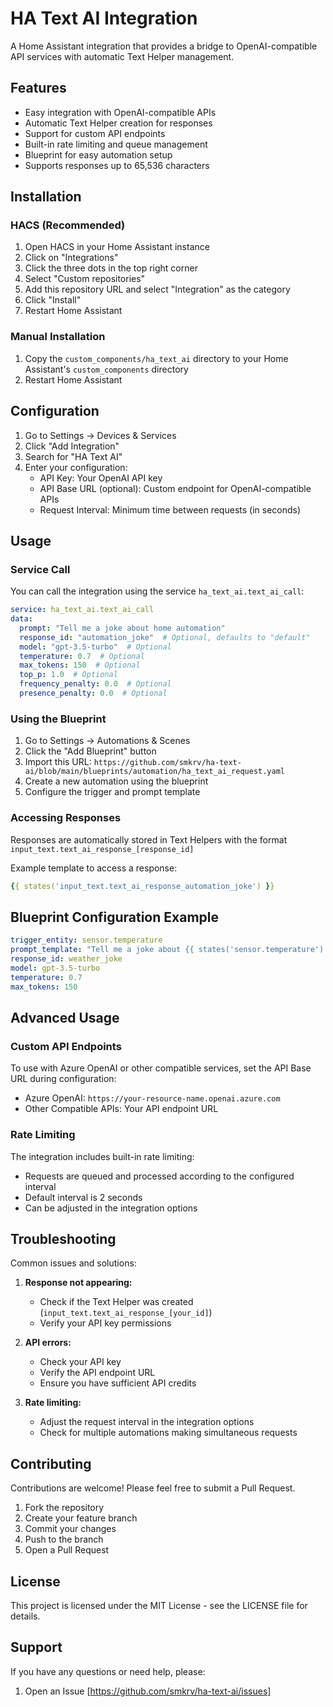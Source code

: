 # HA Text AI Integration

A Home Assistant integration that provides a bridge to OpenAI-compatible API services with automatic Text Helper management.

## Features

- Easy integration with OpenAI-compatible APIs
- Automatic Text Helper creation for responses
- Support for custom API endpoints
- Built-in rate limiting and queue management
- Blueprint for easy automation setup
- Supports responses up to 65,536 characters

## Installation

### HACS (Recommended)

1. Open HACS in your Home Assistant instance
2. Click on "Integrations"
3. Click the three dots in the top right corner
4. Select "Custom repositories"
5. Add this repository URL and select "Integration" as the category
6. Click "Install"
7. Restart Home Assistant

### Manual Installation

1. Copy the `custom_components/ha_text_ai` directory to your Home Assistant's `custom_components` directory
2. Restart Home Assistant

## Configuration

1. Go to Settings -> Devices & Services
2. Click "Add Integration"
3. Search for "HA Text AI"
4. Enter your configuration:
   - API Key: Your OpenAI API key
   - API Base URL (optional): Custom endpoint for OpenAI-compatible APIs
   - Request Interval: Minimum time between requests (in seconds)

## Usage

### Service Call

You can call the integration using the service `ha_text_ai.text_ai_call`:

```yaml
service: ha_text_ai.text_ai_call
data:
  prompt: "Tell me a joke about home automation"
  response_id: "automation_joke"  # Optional, defaults to "default"
  model: "gpt-3.5-turbo"  # Optional
  temperature: 0.7  # Optional
  max_tokens: 150  # Optional
  top_p: 1.0  # Optional
  frequency_penalty: 0.0  # Optional
  presence_penalty: 0.0  # Optional
```

### Using the Blueprint

1. Go to Settings -> Automations & Scenes
2. Click the "Add Blueprint" button
3. Import this URL: `https://github.com/smkrv/ha-text-ai/blob/main/blueprints/automation/ha_text_ai_request.yaml`
4. Create a new automation using the blueprint
5. Configure the trigger and prompt template

### Accessing Responses

Responses are automatically stored in Text Helpers with the format `input_text.text_ai_response_[response_id]`

Example template to access a response:
```yaml
{{ states('input_text.text_ai_response_automation_joke') }}
```

## Blueprint Configuration Example

```yaml
trigger_entity: sensor.temperature
prompt_template: "Tell me a joke about {{ states('sensor.temperature') }} degree weather"
response_id: weather_joke
model: gpt-3.5-turbo
temperature: 0.7
max_tokens: 150
```

## Advanced Usage

### Custom API Endpoints

To use with Azure OpenAI or other compatible services, set the API Base URL during configuration:

- Azure OpenAI: `https://your-resource-name.openai.azure.com`
- Other Compatible APIs: Your API endpoint URL

### Rate Limiting

The integration includes built-in rate limiting:
- Requests are queued and processed according to the configured interval
- Default interval is 2 seconds
- Can be adjusted in the integration options

## Troubleshooting

Common issues and solutions:

1. **Response not appearing:**
   - Check if the Text Helper was created (`input_text.text_ai_response_[your_id]`)
   - Verify your API key permissions

2. **API errors:**
   - Check your API key
   - Verify the API endpoint URL
   - Ensure you have sufficient API credits

3. **Rate limiting:**
   - Adjust the request interval in the integration options
   - Check for multiple automations making simultaneous requests

## Contributing

Contributions are welcome! Please feel free to submit a Pull Request.

1. Fork the repository
2. Create your feature branch
3. Commit your changes
4. Push to the branch
5. Open a Pull Request

## License

This project is licensed under the MIT License - see the LICENSE file for details.

## Support

If you have any questions or need help, please:
1. Open an Issue [https://github.com/smkrv/ha-text-ai/issues]
